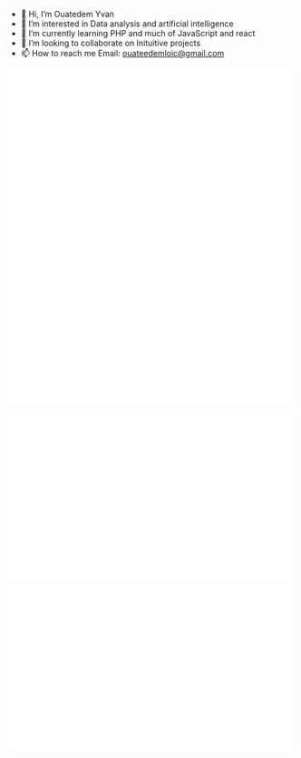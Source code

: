 - 👋 Hi, I’m Ouatedem Yvan
- 👀 I’m interested in Data analysis and artificial intelligence
- 🌱 I’m currently learning PHP and much of JavaScript and react
- 💞️ I’m looking to collaborate on Inituitive projects
- 📫 How to reach me Email: ouateedemloic@gmail.com

![](https://raw.githubusercontent.com/overskilled/github-stats/master/generated/overview.svg#gh-dark-mode-only)
![](https://raw.githubusercontent.com/overskilled/github-stats/master/generated/overview.svg#gh-light-mode-only)

![](https://raw.githubusercontent.com/overskilled/github-stats/master/generated/languages.svg#gh-dark-mode-only)
![](https://raw.githubusercontent.com/overskilled/github-stats/master/generated/languages.svg#gh-light-mode-only)
<!---
overskilled/overskilled is a ✨ special ✨ repository because its `README.md` (this file) appears on your GitHub profile.
You can click the Preview link to take a look at your changes.
--->
